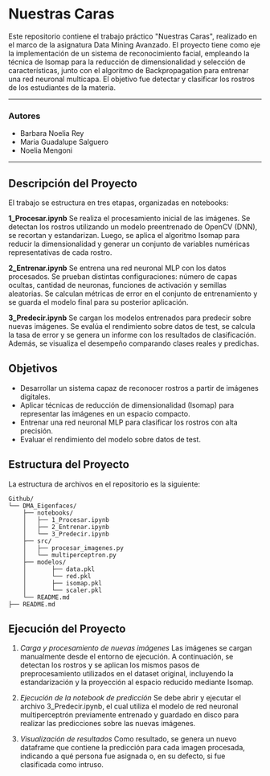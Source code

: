 # Nuestras Caras

Este repositorio contiene el trabajo práctico "Nuestras Caras", realizado en el marco de la asignatura Data Mining Avanzado. El proyecto tiene como eje la implementación de un sistema de reconocimiento facial, empleando la técnica de Isomap para la reducción de dimensionalidad y selección de características, junto con el algoritmo de Backpropagation para entrenar una red neuronal multicapa. El objetivo fue detectar y clasificar los rostros de los estudiantes de la materia.

---

### Autores
- Barbara Noelia Rey
- Maria Guadalupe Salguero
- Noelia Mengoni

---

## Descripción del Proyecto

El trabajo se estructura en tres etapas, organizadas en notebooks:

**1_Procesar.ipynb**
Se realiza el procesamiento inicial de las imágenes. Se detectan los rostros utilizando un modelo preentrenado de OpenCV (DNN), se recortan y estandarizan. Luego, se aplica el algoritmo Isomap para reducir la dimensionalidad y generar un conjunto de variables numéricas representativas de cada rostro.

**2_Entrenar.ipynb**
Se entrena una red neuronal MLP con los datos procesados. Se prueban distintas configuraciones: número de capas ocultas, cantidad de neuronas, funciones de activación y semillas aleatorias. Se calculan métricas de error en el conjunto de entrenamiento y se guarda el modelo final para su posterior aplicación.

**3_Predecir.ipynb**
Se cargan los modelos entrenados para predecir sobre nuevas imágenes. Se evalúa el rendimiento sobre datos de test, se calcula la tasa de error y se genera un informe con los resultados de clasificación. Además, se visualiza el desempeño comparando clases reales y predichas.


## Objetivos

- Desarrollar un sistema capaz de reconocer rostros a partir de imágenes digitales.
- Aplicar técnicas de reducción de dimensionalidad (Isomap) para representar las imágenes en un espacio compacto.
- Entrenar una red neuronal MLP para clasificar los rostros con alta precisión.
- Evaluar el rendimiento del modelo sobre datos de test.

## Estructura del Proyecto

La estructura de archivos en el repositorio es la siguiente:

```plaintext
Github/
└── DMA_Eigenfaces/
    ├── notebooks/
    │   ├── 1_Procesar.ipynb
    │   ├── 2_Entrenar.ipynb
    │   └── 3_Predecir.ipynb
    ├── src/
    │   ├── procesar_imagenes.py
    │   └── multiperceptron.py
    ├── modelos/
    │       ├── data.pkl
    │       └── red.pkl
    │       ├── isomap.pkl
    │       └── scaler.pkl
    └── README.md
├── README.md  
```

## Ejecución del Proyecto

1. *Carga y procesamiento de nuevas imágenes*
Las imágenes se cargan manualmente desde el entorno de ejecución. A continuación, se detectan los rostros y se aplican los mismos pasos de preprocesamiento utilizados en el dataset original, incluyendo la estandarización y la proyección al espacio reducido mediante Isomap.

2. *Ejecución de la notebook de predicción*
Se debe abrir y ejecutar el archivo 3_Predecir.ipynb, el cual utiliza el modelo de red neuronal multiperceptrón previamente entrenado y guardado en disco para realizar las predicciones sobre las nuevas imágenes.

3. *Visualización de resultados*
Como resultado, se genera un nuevo dataframe que contiene la predicción para cada imagen procesada, indicando a qué persona fue asignada o, en su defecto, si fue clasificada como intruso.
